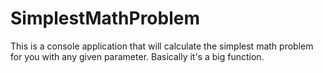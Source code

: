 # SimplestMathProblem
This is a console application that will calculate the simplest math problem for you with any given parameter. Basically it's a big function.
